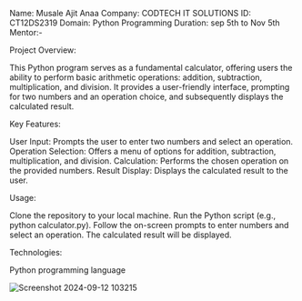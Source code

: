 Name: Musale Ajit Anaa
Company: CODTECH IT SOLUTIONS 
ID: CT12DS2319 Domain: Python Programming 
Duration: sep 5th to Nov 5th 
Mentor:-


Project Overview:

This Python program serves as a fundamental calculator, offering users the ability to perform basic arithmetic operations: addition, subtraction, multiplication, and division. It provides a user-friendly interface, prompting for two numbers and an operation choice, and subsequently displays the calculated result.

Key Features:

User Input: Prompts the user to enter two numbers and select an operation.
Operation Selection: Offers a menu of options for addition, subtraction, multiplication, and division.
Calculation: Performs the chosen operation on the provided numbers.
Result Display: Displays the calculated result to the user.

Usage:

Clone the repository to your local machine.
Run the Python script (e.g., python calculator.py).
Follow the on-screen prompts to enter numbers and select an operation.
The calculated result will be displayed.

Technologies:

Python programming language
 


![Screenshot 2024-09-12 103215](https://github.com/user-attachments/assets/3d6984b2-2182-4da0-ba1b-1146d9848c13)
